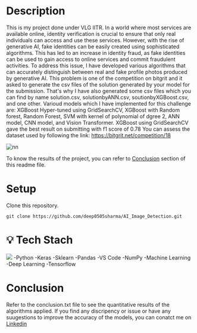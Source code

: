 # Description
This is my project done under VLG IITR.
In a world where most services are available online, identity verification is crucial to ensure that only real individuals can access and use these services. However, with the rise of generative AI, fake identities can be easily created using sophisticated algorithms. This has led to an increase in identity fraud, as fake identities can be used to gain access to online services and commit fraudulent activities.
To address this issue, I have developed various algorithms that can accurately distinguish between real and fake profile photos produced by generative AI.
This problem is one of the competition on bitgrit and it asked to generate the csv files of the solution generated by your model for the submission. That's why I have also generated some csv files which you can find by name solution.csv, solutionbyANN.csv, soutionbyXGBoost.csv, and one other.
Varioud models which I have implemented for this challenge are: XGBoost Hyper-tuned using GridSearchCV, XGBoost with Random forest, Random Forest, SVM with kernel of polynomial of dgree 2, ANN model, CNN model, and Vision Transformer.
XGBoost using GridSearchCV gave the best result on submitting with f1 score of 0.78
You can assess the dataset used by following the link: https://bitgrit.net/competition/18

![nn](https://github.com/deep0505sharma/AI_Image_Detection/assets/83660142/6a38f499-5506-499f-ab22-33ab440ec08b)


To know the results of the project, you can refer to [Conclusion](https://github.com/deep0505sharma/AI_Image_Detection/blob/main/README.md#conclusion🔗) section of this readme file.


# Setup
Clone this repository.
```
git clone https://github.com/deep0505sharma/AI_Image_Detection.git
```

# 💡 Tech Stach
[<img src="D:\image\python.jpg">](https://www.python.org/)
-Python
-Keras
-Sklearn
-Pandas
-VS Code
-NumPy
-Machine Learning
-Deep Learning
-Tensorflow

# Conclusion
Refer to the conclusion.txt file to see the quantitative results of the algorithms applied. 
If you find any discripency or issue or have any suugestions to improve the accuracy of the models, you can conatct me on [Linkedin](https://www.linkedin.com/in/deepak-sharma-40a8781b8/🔗)
